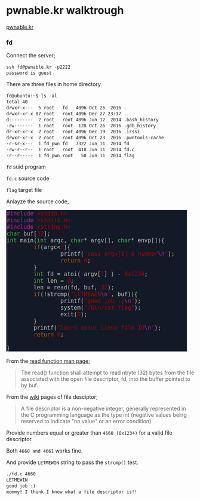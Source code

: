 # pwnable.kr walktrough
[pwnable.kr](http://pwnable.kr/play.php)
### fd

Connect the server;
```
ssh fd@pwnable.kr -p2222
password is guest
```
There are three files in home directory
```
fd@ubuntu:~$ ls -al
total 40
drwxr-x---  5 root   fd   4096 Oct 26  2016 .
drwxr-xr-x 87 root   root 4096 Dec 27 23:17 ..
d---------  2 root   root 4096 Jun 12  2014 .bash_history
-rw-------  1 root   root  128 Oct 26  2016 .gdb_history
dr-xr-xr-x  2 root   root 4096 Dec 19  2016 .irssi
drwxr-xr-x  2 root   root 4096 Oct 23  2016 .pwntools-cache
-r-sr-x---  1 fd_pwn fd   7322 Jun 11  2014 fd
-rw-r--r--  1 root   root  418 Jun 11  2014 fd.c
-r--r-----  1 fd_pwn root   50 Jun 11  2014 flag
```
`fd` suid program

`fd.c`  source code

`flag` target file

Anlayze the source code,

![Image of fd.c ](https://github.com/ahmetpergamum/walkthroughs/blob/master/images/fdc.png)

From the [read function man page](https://linux.die.net/man/3/read);

>The read() function shall attempt to read nbyte (32) bytes from the file associated with the open file descriptor, fd, into the buffer pointed to by buf.

From the [wiki](http://www.wikizero.info/index.php?q=aHR0cHM6Ly9lbi53aWtpcGVkaWEub3JnL3dpa2kvRmlsZV9kZXNjcmlwdG9y) pages of file desciptor;

>A file descriptor is a non-negative integer, generally represented in the C programming language as the type int (negative values being reserved to indicate "no value" or an error condition).

Provide numbers equal or greater than `4660 (0x1234)` for a valid file descriptor.

Both `4660 and 4661` works fine.

And provide `LETMEWIN` string to pass the `strcmp()` test.

```
./fd.c 4660
LETMEWIN
good job :)
mommy! I think I know what a file descriptor is!!
```
